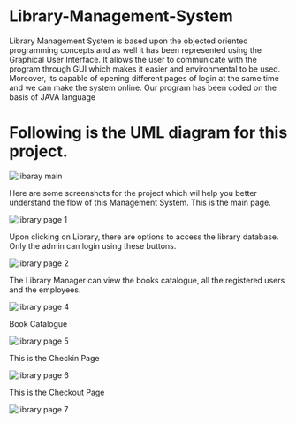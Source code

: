 # Library-Management-System
Library Management System is based upon the objected oriented programming concepts and as well it has been represented using the Graphical User Interface. It allows the user to communicate with the program through GUI which makes it easier and environmental to be used. Moreover, its capable of opening different pages of login at the same time and we can make the system online. Our program has been coded on the basis of JAVA language

# Following is the UML diagram for this project.
![libaray main](https://user-images.githubusercontent.com/60713786/84599850-82b96a80-ae8e-11ea-975d-8950b44a329a.png)



 Here are some screenshots for the project which wil help you better understand the flow of this Management System.
 This is the main page.
 
 
![library page 1](https://user-images.githubusercontent.com/60713786/84599889-beeccb00-ae8e-11ea-86e3-c43e4429cafc.png)



Upon clicking on Library, there are options to access the library database. Only the admin can login using these buttons.

![library page 2](https://user-images.githubusercontent.com/60713786/84599951-2c006080-ae8f-11ea-9f60-be334e6abfef.png)



The Library Manager can view the books catalogue, all the registered users and the employees.

![library page 4](https://user-images.githubusercontent.com/60713786/84599969-581be180-ae8f-11ea-94e4-7fca60670d28.png)



Book Catalogue

![library page 5](https://user-images.githubusercontent.com/60713786/84599977-6bc74800-ae8f-11ea-828b-1bfbd1ade0fb.png)



This is the Checkin Page

![library page 6](https://user-images.githubusercontent.com/60713786/84599989-92857e80-ae8f-11ea-9aaf-f28c6d4f7c60.png)



This is the Checkout Page

![library page 7](https://user-images.githubusercontent.com/60713786/84600001-a4ffb800-ae8f-11ea-9a3b-fc0eae6c1443.png)



